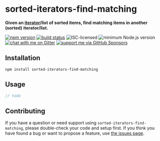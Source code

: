 # sorted-iterators-find-matching

**Given an [iterator](https://developer.mozilla.org/en-US/docs/Web/JavaScript/Reference/Iteration_protocols)/list of sorted items, find matching items in another (sorted) iterator/list.**

[![npm version](https://img.shields.io/npm/v/sorted-iterators-find-matching.svg)](https://www.npmjs.com/package/sorted-iterators-find-matching)
[![build status](https://api.travis-ci.org/derhuerst/sorted-iterators-find-matching.svg?branch=master)](https://travis-ci.org/derhuerst/sorted-iterators-find-matching)
![ISC-licensed](https://img.shields.io/github/license/derhuerst/sorted-iterators-find-matching.svg)
![minimum Node.js version](https://img.shields.io/node/v/sorted-iterators-find-matching.svg)
[![chat with me on Gitter](https://img.shields.io/badge/chat%20with%20me-on%20gitter-512e92.svg)](https://gitter.im/derhuerst)
[![support me via GitHub Sponsors](https://img.shields.io/badge/support%20me-donate-fa7664.svg)](https://github.com/sponsors/derhuerst)


## Installation

```shell
npm install sorted-iterators-find-matching
```


## Usage

```js
// todo
```


## Contributing

If you have a question or need support using `sorted-iterators-find-matching`, please double-check your code and setup first. If you think you have found a bug or want to propose a feature, use [the issues page](https://github.com/derhuerst/sorted-iterators-find-matching/issues).
